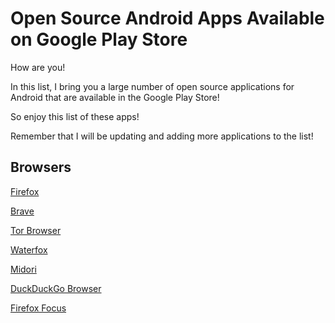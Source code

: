 # Open Source Android Apps Available on Google Play Store

How are you!

In this list, I bring you a large number of open source applications for Android that are available in the Google Play Store!

So enjoy this list of these apps!

Remember that I will be updating and adding more applications to the list!

## Browsers
[Firefox](https://play.google.com/store/apps/details?id=org.mozilla.firefox)

[Brave](https://play.google.com/store/apps/details?id=com.brave.browser)

[Tor Browser](https://play.google.com/store/apps/details?id=org.torproject.torbrowser)

[Waterfox](https://play.google.com/store/apps/details?id=net.waterfox.android.release)

[Midori](https://play.google.com/store/apps/details?id=org.midorinext.android)

[DuckDuckGo Browser](https://play.google.com/store/apps/details?id=com.duckduckgo.mobile.android)

[Firefox Focus](https://play.google.com/store/apps/details?id=org.mozilla.focus)
